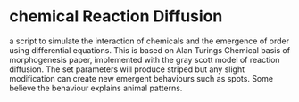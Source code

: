 # chemical Reaction Diffusion
a script to simulate the interaction of chemicals and the emergence of order using differential equations.
This is based on Alan Turings Chemical basis of morphogenesis paper, implemented with the gray scott model of reaction diffusion. The set parameters will produce striped but any slight modification can create new emergent behaviours such as spots. Some believe the behaviour explains animal patterns.
